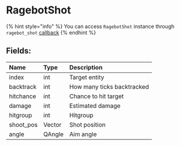 # RagebotShot

{% hint style="info" %}
You can access `RagebotShot` instance through `ragebot_shot` [callback](../other/callbacks.md)
{% endhint %}

## Fields:

| Name | Type | Description |
| :--- | :--- | :--- |
| index | int | Target entity |
| backtrack | int | How many ticks backtracked |
| hitchance | int | Chance to hit target |
| damage | int | Estimated damage |
| hitgroup | int | Hitgroup |
| shoot_pos | Vector | Shot position |
| angle | QAngle | Aim angle |

